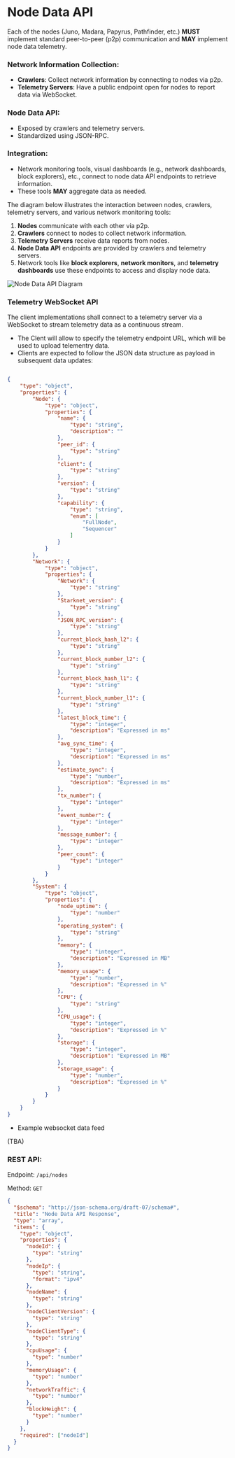 # Node Data API

Each of the nodes (Juno, Madara, Papyrus, Pathfinder, etc.) **MUST** implement standard peer-to-peer (p2p) communication and **MAY** implement node data telemetry.

### **Network Information Collection:**

- **Crawlers**: Collect network information by connecting to nodes via p2p.
- **Telemetry Servers**: Have a public endpoint open for nodes to report data via WebSocket.

### **Node Data API**:

- Exposed by crawlers and telemetry servers.
- Standardized using JSON-RPC.

### **Integration**:

- Network monitoring tools, visual dashboards (e.g., network dashboards, block explorers), etc., connect to node data API endpoints to retrieve information.
- These tools **MAY** aggregate data as needed.

The diagram below illustrates the interaction between nodes, crawlers, telemetry servers, and various network monitoring tools:

1. **Nodes** communicate with each other via p2p.
2. **Crawlers** connect to nodes to collect network information.
3. **Telemetry Servers** receive data reports from nodes.
4. **Node Data API** endpoints are provided by crawlers and telemetry servers.
5. Network tools like **block explorers**, **network monitors**, and **telemetry dashboards** use these endpoints to access and display node data.

![Node Data API Diagram](images/node-data-api-diagram.png)

### Telemetry WebSocket API

The client implementations shall connect to a telemetry server via a WebSocket to stream telemetry data as a continuous stream. 

- The Clent will allow to specify the telemetry endpoint URL, which will be used to upload telementry data. 
- Clients are expected to follow the JSON data structure as payload in subsequent data updates:

```json

{
    "type": "object",
    "properties": {
        "Node": {
            "type": "object",
            "properties": {
                "name": {
                    "type": "string",
                    "description": ""
                },
                "peer_id": {
                    "type": "string"
                },
                "client": {
                    "type": "string"
                },
                "version": {
                    "type": "string"
                },
                "capability": {
                    "type": "string",
                    "enum": [
                        "FullNode",
                        "Sequencer"
                    ]
                }
            }
        },
        "Network": {
            "type": "object",
            "properties": {
                "Network": {
                    "type": "string"
                },
                "Starknet_version": {
                    "type": "string"
                },
                "JSON_RPC_version": {
                    "type": "string"
                },
                "current_block_hash_l2": {
                    "type": "string"
                },
                "current_block_number_l2": {
                    "type": "string"
                },
                "current_block_hash_l1": {
                    "type": "string"
                },
                "current_block_number_l1": {
                    "type": "string"
                },
                "latest_block_time": {
                    "type": "integer",
                    "description": "Expressed in ms"
                },
                "avg_sync_time": {
                    "type": "integer",
                    "description": "Expressed in ms"
                },
                "estimate_sync": {
                    "type": "number",
                    "description": "Expressed in ms"
                },
                "tx_number": {
                    "type": "integer"
                },
                "event_number": {
                    "type": "integer"
                },
                "message_number": {
                    "type": "integer"
                },
                "peer_count": {
                    "type": "integer"
                }
            }
        },
        "System": {
            "type": "object",
            "properties": {
                "node_uptime": {
                    "type": "number"
                },
                "operating_system": {
                    "type": "string"
                },
                "memory": {
                    "type": "integer",
                    "description": "Expressed in MB"
                },
                "memory_usage": {
                    "type": "number",
                    "description": "Expressed in %"
                },
                "CPU": {
                    "type": "string"
                },
                "CPU_usage": {
                    "type": "integer",
                    "description": "Expressed in %"
                },
                "storage": {
                    "type": "integer",
                    "description": "Expressed in MB"
                },
                "storage_usage": {
                    "type": "number",
                    "description": "Expressed in %"
                }
            }
        }
    }
}


```

- Example websocket data feed

(TBA)



### REST API:

Endpoint: `/api/nodes`

Method: `GET`

```json
{
  "$schema": "http://json-schema.org/draft-07/schema#",
  "title": "Node Data API Response",
  "type": "array",
  "items": {
    "type": "object",
    "properties": {
      "nodeId": {
        "type": "string"
      },
      "nodeIp": {
        "type": "string",
        "format": "ipv4"
      },
      "nodeName": {
        "type": "string"
      },
      "nodeClientVersion": {
        "type": "string"
      },
      "nodeClientType": {
        "type": "string"
      },
      "cpuUsage": {
        "type": "number"
      },
      "memoryUsage": {
        "type": "number"
      },
      "networkTraffic": {
        "type": "number"
      },
      "blockHeight": {
        "type": "number"
      }
    },
    "required": ["nodeId"]
  }
}
```
